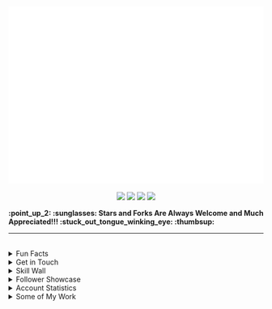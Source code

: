 <p align="center"><img src="src/resources/images/banner.svg" width="850" height="350"/></p>
<p align="center"><a href="https://biolink-delta.vercel.app"><img src="https://img.shields.io/badge/contacts-3c3c3c?logo=linktree&style=for-the-badge&logoColor=948ae3"/></a>
<a href="https://thomasleonhighbaugh.me"><img src="https://img.shields.io/badge/website-3c3c3c?logo=firefox&style=for-the-badge&logoColor=948ae3"/></a>
<a href="https://resume-thomas-leon-highbaugh.vercel.app/"><img src="https://img.shields.io/badge/resume-3c3c3c?logo=libreoffice&style=for-the-badge&logoColor=948ae3"/></a>
<img src="https://komarev.com/ghpvc/?username=Thomashighbaugh&style=for-the-badge&color=3c3c3c&logoColor=948ae3&logo=undefined"/></p>

<strong align="center">
:point_up_2: :sunglasses: Stars and Forks Are Always Welcome and Much Appreciated!!! :stuck_out_tongue_winking_eye: :thumbsup:
</strong>

<br>
<hr>
<br>



<details>
<summary>
Fun Facts
</summary>
<img align="right" height="150" src="https://raw.githubusercontent.com/Thomashighbaugh/Thomashighbaugh/main/src/resources/images/logo.png" />
<ul>
<li>From Beautiful San Francisco, California</li>
<li>Well Versed in Full Stack Web Development, With An Emphasis on Making Attractive Interfaces in TSX + Tailwind.css + Next.js</li>
<li><a href="https://github.com/Sanatana-Linux/nixos-config">NixOS</a> + <a href="https://github.com/Sanatana-Linux/nixos-awesomewm">AwesomeWM</a> + <a href="https://github.com/Thomashighbaugh/nvim-forge">Neovim</a> User </li>
<li>Currently Exploring Rust Web Frameworks and Wayland Compositors</li>
<li>Working on Long-Form Fictional Content Generation Leveraging GPT4Free Using <a href="https://github.com/thomashighbaugh/gpt_scripts">Python Scripts</a></li>
<li>The header as well as my reoccurring personal icon, are both examples of the handcrafted graphical flare I infuse into my work. </li>
<li>Been writing code and shell scripts for: 7 Years, 9 Months and 13 Dayss </li>
<li>The content below is placed into the README using Github Actions that run node.js scripts included within the <code>src/</code> directory as templated in the <code>README_TEMPLATE.md</code> file in this project's root directory.</li>
 </ul>
</details>




<details>
<summary>
Get in Touch
</summary>

<img align="left" width="120" src="https://raw.githubusercontent.com/Thomashighbaugh/Thomashighbaugh/main/src/resources/images/logo.png" />

<p align="left"><a href="https://twitter.com/thomasleonhighbaugh"><img src="https://img.shields.io/badge/twitter-3c3c3c?style=plastic&logoColor=F4F4F7&logo=twitter"/></a>
<a href="https://linkedin.com/in/thomas-leon-highbaugh"><img src="https://img.shields.io/badge/linkedin-3c3c3c?style=plastic&logoColor=F4F4F7&logo=linkedin"/></a>
<a href="mailto:thighbaugh@zoho.com"><img src="https://img.shields.io/badge/email-3c3c3c?logo=zoho&style=plastic&logoColor=F4F4F7"/></a>
<a href="mailto:me@thomasleonhighbaugh.me"><img src="https://img.shields.io/badge/alternative email-3c3c3c?logo=thunderbird&style=plastic&logoColor=F4F4F7"/></a>
<a href="https://codepen.io/thomashighbaughThomasLeonHighbaugh"><img src="https://img.shields.io/badge/codepen-3c3c3c?style=plastic&logoColor=F4F4F7&logo=codepen"/></a>
<img src="https://img.shields.io/badge/thomasleonhighbaugh-3c3c3c?logo=discord&labelColor=948ae3&style=plastic&logoColor=F4F4F7"/></p>

</details>


<details>
<summary>Skill Wall
</summary>

<p align="left"><img src="https://img.shields.io/badge/linux-3c3c3c?logo=linux&style=plastic&logoColor=F4F4F7"/>
<img src="https://img.shields.io/badge/fastapi-3c3c3c?logo=fastapi&style=plastic&logoColor=F4F4F7"/>
<img src="https://img.shields.io/badge/github%20actions-3c3c3c?logo=github%20actions&style=plastic&logoColor=F4F4F7"/>
<img src="https://img.shields.io/badge/github-3c3c3c?logo=github&style=plastic&logoColor=F4F4F7"/>
<img src="https://img.shields.io/badge/bash/zsh-3c3c3c?logo=gnu+bash&style=plastic&logoColor=F4F4F7"/>
<img src="https://img.shields.io/badge/tsx-69676c?logo=react&style=plastic&logoColor=F4F4F7"/>
<img src="https://img.shields.io/badge/chakra-69676c?logo=chakraui&style=plastic&logoColor=F4F4F7"/>
<img src="https://img.shields.io/badge/nixos-3c3c3c?logo=nixos&style=plastic&logoColor=F4F4F7"/>
<img src="https://img.shields.io/badge/neovim-3c3c3c?logo=neovim&style=plastic&logoColor=F4F4F7"/>
<img src="https://img.shields.io/badge/tailwindcss-3c3c3c?logo=tailwindcss&style=plastic&logoColor=F4F4F7"/>
<img src="https://img.shields.io/badge/svg-3c3c3c?logo=svg&style=plastic&logoColor=F4F4F7"/>
<img src="https://img.shields.io/badge/vercel-69676c?logo=vercel&style=plastic&logoColor=F4F4F7"/>
<img src="https://img.shields.io/badge/json-3c3c3c?logo=json&style=plastic&logoColor=F4F4F7"/>
<img src="https://img.shields.io/badge/npm-3c3c3c?logo=npm&style=plastic&logoColor=F4F4F7"/>
<img src="https://img.shields.io/badge/less-3c3c3c?logo=less&style=plastic&logoColor=F4F4F7"/>
<img src="https://img.shields.io/badge/gitlab-3c3c3c?logo=gitlab&style=plastic&logoColor=F4F4F7"/>
<img src="https://img.shields.io/badge/react-3c3c3c?logo=react&style=plastic&logoColor=F4F4F7"/>
<img src="https://img.shields.io/badge/python-3c3c3c?logo=python&style=plastic&logoColor=F4F4F7"/>
<img src="https://img.shields.io/badge/heroku-3c3c3c?logo=heroku&style=plastic&logoColor=F4F4F7"/>
<img src="https://img.shields.io/badge/bootstrap-69676c?logo=bootstrap&style=plastic&logoColor=F4F4F7"/>
<img src="https://img.shields.io/badge/mongodb-3c3c3c?logo=mongodb&style=plastic&logoColor=F4F4F7"/>
<img src="https://img.shields.io/badge/git-3c3c3c?logo=git&style=plastic&logoColor=F4F4F7"/>
<img src="https://img.shields.io/badge/graphql-3c3c3c?logo=graphql&style=plastic&logoColor=F4F4F7"/>
<img src="https://img.shields.io/badge/jquery-69676c?logo=jquery&style=plastic&logoColor=F4F4F7"/>
<img src="https://img.shields.io/badge/firebase-3c3c3c?logo=firebase&style=plastic&logoColor=F4F4F7"/>
<img src="https://img.shields.io/badge/gimp-3c3c3c?logo=gimp&style=plastic&logoColor=F4F4F7"/>
<img src="https://img.shields.io/badge/figma-69676c?logo=figma&style=plastic&logoColor=F4F4F7"/>
<img src="https://img.shields.io/badge/express.js-69676c?logo=express&style=plastic&logoColor=F4F4F7"/>
<img src="https://img.shields.io/badge/ant_design-3c3c3c?logo=ant+design&style=plastic&logoColor=F4F4F7"/>
<img src="https://img.shields.io/badge/css3-69676c?logo=css3&style=plastic&logoColor=F4F4F7"/>
<img src="https://img.shields.io/badge/visual%20studio%20code-69676c?logo=visual%20studio%20code&style=plastic&logoColor=F4F4F7"/>
<img src="https://img.shields.io/badge/javascript-3c3c3c?logo=javascript&style=plastic&logoColor=F4F4F7"/>
<img src="https://img.shields.io/badge/mern%20stack-3c3c3c?logo=mern%20stack&style=plastic&logoColor=F4F4F7"/>
<img src="https://img.shields.io/badge/flask-3c3c3c?logo=flask&style=plastic&logoColor=F4F4F7"/>
<img src="https://img.shields.io/badge/xml-3c3c3c?logo=xml&style=plastic&logoColor=F4F4F7"/>
<img src="https://img.shields.io/badge/storybook-69676c?logo=storybook&style=plastic&logoColor=F4F4F7"/>
<img src="https://img.shields.io/badge/photoshop-3c3c3c?logo=adobe+photoshop&style=plastic&logoColor=F4F4F7"/>
<img src="https://img.shields.io/badge/node.js-3c3c3c?logo=node.js&style=plastic&logoColor=F4F4F7"/>
<img src="https://img.shields.io/badge/lua-3c3c3c?logo=lua&style=plastic&logoColor=F4F4F7"/>
<img src="https://img.shields.io/badge/css-3c3c3c?logo=css&style=plastic&logoColor=F4F4F7"/>
<img src="https://img.shields.io/badge/typescript-3c3c3c?logo=typescript&style=plastic&logoColor=F4F4F7"/>
<img src="https://img.shields.io/badge/html5-3c3c3c?logo=html5&style=plastic&logoColor=F4F4F7"/>
<img src="https://img.shields.io/badge/markdown-3c3c3c?logo=markdown&style=plastic&logoColor=F4F4F7"/>
<img src="https://img.shields.io/badge/jest-69676c?logo=jest&style=plastic&logoColor=F4F4F7"/>
<img src="https://img.shields.io/badge/codeberg-69676c?logo=codeberg&style=plastic&logoColor=F4F4F7"/>
<img src="https://img.shields.io/badge/netlify-3c3c3c?logo=netlify&style=plastic&logoColor=F4F4F7"/>
<img src="https://img.shields.io/badge/github%20pages-69676c?logo=github&style=plastic&logoColor=F4F4F7"/>
<img src="https://img.shields.io/badge/sqlite-69676c?logo=sqlite&style=plastic&logoColor=F4F4F7"/>
<img src="https://img.shields.io/badge/styled%20components-69676c?logo=styled%20components&style=plastic&logoColor=F4F4F7"/>
<img src="https://img.shields.io/badge/typescript-3c3c3c?logo=typescript&style=plastic&logoColor=F4F4F7"/>
<img src="https://img.shields.io/badge/html-69676c?logo=html&style=plastic&logoColor=F4F4F7"/>
<img src="https://img.shields.io/badge/inkscape-69676c?logo=inkscape&style=plastic&logoColor=F4F4F7"/>
<img src="https://img.shields.io/badge/sass-69676c?logo=sass&style=plastic&logoColor=F4F4F7"/>
<img src="https://img.shields.io/badge/xhtml-3c3c3c?logo=xhtml&style=plastic&logoColor=F4F4F7"/>
<img src="https://img.shields.io/badge/jetbrains%20ides-69676c?logo=jetbrains&style=plastic&logoColor=F4F4F7"/>
<img src="https://img.shields.io/badge/docker-3c3c3c?logo=docker&style=plastic&logoColor=F4F4F7"/></p>
</details>

<details>
<summary>Follower Showcase </summary>

<em><small>Showcase of One of the Awesome Individuals That Follow My Work, Updated Daily!</small></em>

<a href="https://github.com/anbgsl1110" alt="jiayongliang"><img style="height:150px; overflow:none !important;" src=./src/resources/images/randomFollower.png alt="Follower of the day"/></a>
</details>

<details>
<summary>
Account Statistics</summary>

<div style="clear:both;">
 <table>
  <!--- Row ---->
  <tr>

   <td> <img align="center" width="100%" src="https://github-readme-stats-server.vercel.app/api/?username=Thomashighbaugh&title_color=FE3B7B&text_color=F2F2F2&bg_color=2c2c2c&border_color=525053&show_icons=true&icon_color=F2F2F2&rank_icon=github&border_radius=15&include_all_commits=true&hide=contribs,issues"/> </td>
  
<td><img align="center" width="100%" src="https://streak-stats.demolab.com/?user=Thomashighbaugh&stroke=3c3c3c&currStreakNum=f2f2f2&currStreakLabel=948ae3&fire=fe3b7b&sideLabels=53bbcc&sideNums=5ab4e6&ring=8179C6&background=2c2c2c&border=3c3c3c&border_radius=15" alt="streak card" /></td>
   </tr>
  <!--- Row ---->
  <tr>
   <td>
      <img align="center" width="100%" alt="Repos per lang" src="https://github-profile-summary-cards.vercel.app/api/cards/repos-per-language?username=Thomashighbaugh&theme=monokai"> 
    </td>
   <td><img align="center" width="100%" alt="Top Langs" src="https://github-readme-stats-server.vercel.app/api/top-langs/?username=Thomashighbaugh&title_color=FE3B7B&text_color=F2F2F2&bg_color=3c3c3c&border_color=525053&show_icons=true&icon_color=F2F2F2&border_radius=15&layout=compact" /></td>

 </tr>
  <!--- Row ---->
  <tr>
  <td>
      <img align="center" width="100%" alt="most commit languages" src="https://github-profile-summary-cards.vercel.app/api/cards/most-commit-language?username=Thomashighbaugh&theme=monokai">
    </td>
          <td><img align="center" width="100%" alt="git stars" src="http://github-profile-summary-cards.vercel.app/api/cards/productive-time?username=Thomashighbaugh&theme=monokai" /></td>

</tr>
  </table>
<br/>
<hr>
<br>
</div>
</details>

<!---- Pinned Repositories ---->
<details> <summary>Some of My Work</summary>
<!---- Personal Branding ---->
<details>
 <summary>Personal Branding</summary>
 <table>
  <tr>
   <td  width="33%"  max-height="5rem">
<a href="https://github.com/Thomashighbaugh/Personal=Site">     <img alt="link to the repository of my nixos configuration" src="https://github-readme-stats-server.vercel.app/api/pin/?username=Thomashighbaugh&repo=Personal-Site&bg_color=3c3c3c&border_color=525053&show_icons=true&icon_color=F2F2F2&border=3c3c3c&border_radius=15&title_color=FE3B7B&text_color=F4F4F7">   
  </td>
  <td  width="33%"  max-height="5rem">
     <a href="https://github.com/Thomashighbaugh/resume">   <img alt="link to the repository of my nixos configuration" src="https://github-readme-stats-server.vercel.app/api/pin/?username=Thomashighbaugh&repo=biolink&bg_color=3c3c3c&border_color=525053&show_icons=true&icon_color=F2F2F2&border=3c3c3c&border_radius=15&title_color=FE3B7B&text_color=F4F4F7"></a>
  </td>
  
  <td  width="33%"  max-height="5rem">
   <a href="https://github.com/Thomashighbaugh/resume"> 
   <img alt="link to the repository of my nixos configuration" src="https://github-readme-stats-server.vercel.app/api/pin/?username=Thomashighbaugh&repo=resume&bg_color=3c3c3c&border_color=525053&show_icons=true&icon_color=F2F2F2&border=3c3c3c&border_radius=15&title_color=FE3B7B&text_color=F4F4F7"> </a>
  </td>
  </tr>

  <!--- Web Development Projects --->
  
 </table>
</details>
 <!---- Linux Customization ---->
<details>
 <summary>Linux Customization Repositories</summary>
 
<table>  

<!---- Sanatana Linux account ---->
 
 <tr>
   <td width="33%"  max-height="5rem">
     <a href="https://github.com/Sanatana-Linux/nixos-config"><img alt="link to the repository of my nixos configuration" src="https://github-readme-stats-server.vercel.app/api/pin/?username=Sanatana-Linux&repo=nixos-config&bg_color=3c3c3c&border_color=525053&show_icons=true&icon_color=F2F2F2&border=3c3c3c&border_radius=15&title_color=FE3B7B&text_color=F4F4F7"></a>
   </td>

<td width="33%"  max-height="5rem"> 
<a href="https://github.com/Sanatana-Linux/nixos-awesomewm"> <img alt="link to the repository of my nixos configuration" src="https://github-readme-stats-server.vercel.app/api/pin/?username=Sanatana-Linux&repo=nixos-awesomewm&bg_color=3c3c3c&border_color=525053&show_icons=true&icon_color=F2F2F2&border=3c3c3c&border_radius=15&title_color=FE3B7B&text_color=F4F4F7"></a>
</td>

 <td width="33%"  max-height="5rem">
 <a href="https://github.com/Sanatana-Linux/Sanatana-Linux-Grub-Theme"> <img alt="link to the repository of my nixos configuration" src="https://github-readme-stats-server.vercel.app/api/pin/?username=Sanatana-Linux&repo=Sanatana-Linux-Grub-Theme&bg_color=3c3c3c&border_color=525053&show_icons=true&icon_color=F2F2F2&border=3c3c3c&border_radius=15&title_color=FE3B7B&text_color=F4F4F7"></a>
 </td>

</tr>

<!---From the archive account --->

<tr >

 <td width="33%" max-height="5rem" >
<a href="https://github.com/the-Electric-Tantra-Linux/electric-tantra-repo">  <img alt="link to the repository of my nixos configuration" src="https://github-readme-stats-server.vercel.app/api/pin/?username=the-Electric-Tantra-Linux&repo=arch_install&bg_color=3c3c3c&border_color=525053&show_icons=true&icon_color=F2F2F2&border=3c3c3c&border_radius=15&title_color=FE3B7B&text_color=F4F4F7"></a>
 </td>
 
 <td width="33%" max-height="5rem">
<a href="https://github.com/the-Electric-Tantra-Linux/electric-tantra-linux-iso">  <img alt="link to the repository of my nixos configuration" src="https://github-readme-stats-server.vercel.app/api/pin/?username=the-Electric-Tantra-Linux&repo=electric-tantra-linux-iso&bg_color=3c3c3c&border_color=525053&show_icons=true&icon_color=F2F2F2&border=3c3c3c&border_radius=15&title_color=FE3B7B&text_color=F4F4F7"></a>
 </td>

  <td width="33%" max-height="5rem">
<a href="https://github.com/the-Electric-Tantra-Linux/electric-tantra-repo"><img alt="link to the repository of my nixos configuration" src="https://github-readme-stats-server.vercel.app/api/pin/?username=the-Electric-Tantra-Linux&repo=electric-tantra-repo&bg_color=3c3c3c&border_color=525053&show_icons=true&icon_color=F2F2F2&border=3c3c3c&border_radius=15&title_color=FE3B7B&text_color=F4F4F7"></a>
  </td>

</tr>

<!--- From my personal account ---->

<tr>
 
 <td  width="33%" max-height="5rem" > 
  <a href="https://github.com/Thomashighbaugh/nvim-forge"><img alt="link to the repository of my nixos configuration" src="https://github-readme-stats-server.vercel.app/api/pin/?username=Thomashighbaugh&repo=nvim-forge&bg_color=3c3c3c&border_color=525053&show_icons=true&icon_color=F2F2F2&border=3c3c3c&border_radius=15&title_color=FE3B7B&text_color=F2F2F2"></a>
 </td>
 
 <td  width="33%" max-height="5rem">
<a href="https://github.com/Thomashighbaugh/dotfiles">  <img alt="link to the repository of my nixos configuration" src="https://github-readme-stats-server.vercel.app/api/pin/?username=Thomashighbaugh&repo=dotfiles&bg_color=3c3c3c&border_color=525053&show_icons=true&icon_color=F2F2F2&border=3c3c3c&border_radius=15&title_color=FE3B7B&text_color=F2F2F2"></a>
 </td>
<td  width="33%" max-height="5rem">
<a href="https://github.com/Thomashighbaugh/firefox">  <img alt="link to the repository of my nixos configuration" src="https://github-readme-stats-server.vercel.app/api/pin/?username=Thomashighbaugh&repo=firefox&bg_color=3c3c3c&border_color=525053&show_icons=true&icon_color=F2F2F2&border=3c3c3c&border_radius=15&title_color=FE3B7B&text_color=F2F2F2"></a>
 
</td>
</tr>

 </table>
</details>
</details>
